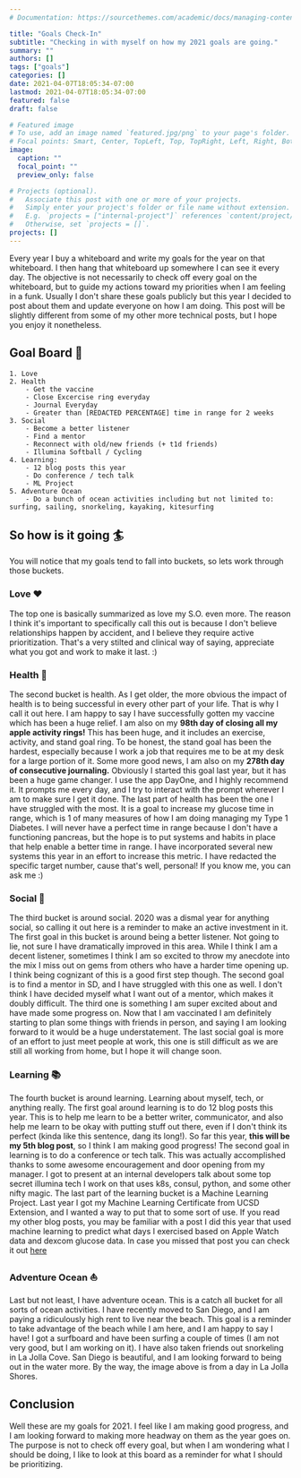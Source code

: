 ```yaml
---
# Documentation: https://sourcethemes.com/academic/docs/managing-content/

title: "Goals Check-In"
subtitle: "Checking in with myself on how my 2021 goals are going."
summary: ""
authors: []
tags: ["goals"]
categories: []
date: 2021-04-07T18:05:34-07:00
lastmod: 2021-04-07T18:05:34-07:00
featured: false
draft: false

# Featured image
# To use, add an image named `featured.jpg/png` to your page's folder.
# Focal points: Smart, Center, TopLeft, Top, TopRight, Left, Right, BottomLeft, Bottom, BottomRight.
image:
  caption: ""
  focal_point: ""
  preview_only: false

# Projects (optional).
#   Associate this post with one or more of your projects.
#   Simply enter your project's folder or file name without extension.
#   E.g. `projects = ["internal-project"]` references `content/project/deep-learning/index.md`.
#   Otherwise, set `projects = []`.
projects: []
---
```


Every year I buy a whiteboard and write my goals for the year on that whiteboard. 
I then hang that whiteboard up somewhere I can see it every day. 
The objective is not necessarily to check off every goal on the whiteboard, but to guide my actions toward my priorities when I am feeling in a funk.
Usually I don't share these goals publicly but this year I decided to post about them and update everyone on how I
am doing.
This post will be slightly different from some of my other more technical posts, but I hope you enjoy it nonetheless.

## Goal Board 🥅
```text
1. Love
2. Health
    - Get the vaccine
    - Close Excercise ring everyday
    - Journal Everyday
    - Greater than [REDACTED PERCENTAGE] time in range for 2 weeks 
3. Social
    - Become a better listener
    - Find a mentor
    - Reconnect with old/new friends (+ t1d friends)
    - Illumina Softball / Cycling
4. Learning:
    - 12 blog posts this year
    - Do conference / tech talk
    - ML Project
5. Adventure Ocean
    - Do a bunch of ocean activities including but not limited to: surfing, sailing, snorkeling, kayaking, kitesurfing
```

## So how is it going 🏄‍
You will notice that my goals tend to fall into buckets, so lets work through those buckets.  

### Love ♥️

The top one is basically summarized as love my S.O. even more. The reason I think it's important to specifically 
call this out is because I don't believe relationships happen by accident, and I believe they require active prioritization. That's a 
very stilted and clinical way of saying, appreciate what you got and work to make it last. :)  

### Health 💉

The second bucket is health. As I get older, the more obvious the impact of health is to being successful in every 
other part of your life. That is why I call it out here.
I am happy to say I have successfully gotten my vaccine which has been a huge relief.
I am also on my __98th day of closing all my apple activity rings!__ This has been huge, and it includes an exercise, activity, and stand goal ring.
To be honest, the stand goal has been the hardest, especially because I work a job that requires me to be at my desk for a large portion of it.
Some more good news, I am also on my __278th day of consecutive journaling.__ Obviously I started this goal last year, but it has been a huge game changer. 
I use the app DayOne, and I highly recommend it. It prompts me every day, and I try to interact with the prompt wherever I am to make sure I get it done.
The last part of health has been the one I have struggled with the most. It is a goal to increase my glucose time in range, which is 1 of many measures of how I am doing managing my Type 1 Diabetes.
I will never have a perfect time in range because I don't have a functioning pancreas, but the hope is to put systems and habits in place that help enable a better time in range. 
I have incorporated several new systems this year in an effort to increase this metric. I have redacted the specific target number, cause that's well, personal!
If you know me, you can ask me :)

### Social 🕺

The third bucket is around social. 2020 was a dismal year for anything social, so calling it out here is a reminder to make an active investment in it.
The first goal in this bucket is around being a better listener. Not going to lie, not sure I have dramatically improved in this area. 
While I think I am a decent listener, sometimes I think I am so excited to throw my anecdote into the mix I miss out on gems from others who have a harder time opening up. I think being cognizant of this is a good first step though.
The second goal is to find a mentor in SD, and I have struggled with this one as well. I don't think I have decided myself what I want out of a mentor, which makes it doubly difficult.
The third one is something I am super excited about and have made some progress on. Now that I am vaccinated I am definitely starting to plan some things with friends in person, and saying I am looking forward to it would be a huge understatement.
The last social goal is more of an effort to just meet people at work, this one is still difficult as we are still all working from home, but I hope it will change soon.

### Learning 📚

The fourth bucket is around learning.
Learning about myself, tech, or anything really. 
The first goal around learning is to do 12 blog posts this year. This is to help me learn to be a better writer, communicator, and also help me learn to be okay with putting stuff out there, even if I don't think its perfect (kinda like this sentence, dang its long!). 
So far this year, __this will be my 5th blog post__, so I think I am making good progress!
The second goal in learning is to do a conference or tech talk. This was actually accomplished thanks to some awesome encouragement and door opening from my manager. I got to present at an internal developers talk about some top secret illumina tech I work on that uses k8s, consul, python, and some other nifty magic.
The last part of the learning bucket is a Machine Learning Project. 
Last year I got my Machine Learning Certificate from UCSD Extension, and I wanted a way to put that to some sort of use. If you read my other blog posts, you may be familiar with a post I did this year that used machine learning to predict what days I exercised based on Apple Watch data and dexcom glucose data. 
In case you missed that post
you can check it out [here](https://dddiaz.com/post/glucose-datascience/)

### Adventure Ocean ⛵️

Last but not least, I have adventure ocean. This is a catch all bucket for all sorts of ocean activities. I have recently moved to San Diego, and I am paying a ridiculously high rent to live near the beach. This goal is a reminder to take advantage of the beach while I am here, and I am happy to say I have! 
I got a surfboard and have been surfing a couple of times (I am not very good, but I am working on it). I have also taken friends out snorkeling in La Jolla Cove. San Diego is beautiful, and I am looking forward to being out in the water more. By the way, the image above is from a day in La Jolla Shores.


## Conclusion
Well these are my goals for 2021. I feel like I am making good progress, and I am looking forward to making more headway on them as the year goes on. 
The purpose is not to check off every goal, but when I am wondering what I should be doing, I like to look at this board as a reminder for what I should be prioritizing.





